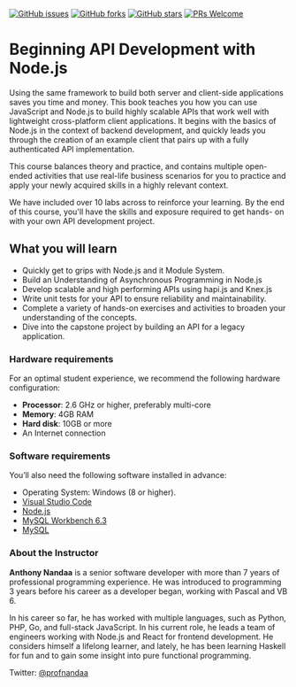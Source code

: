 [![GitHub issues](https://img.shields.io/github/issues/TrainingByPackt/BeginningAPIDevelopmentwithNode.js.svg)](https://github.com/TrainingByPackt/BeginningAPIDevelopmentwithNode.js/issues)
[![GitHub forks](https://img.shields.io/github/forks/TrainingByPackt/BeginningAPIDevelopmentwithNode.js.svg)](https://github.com/TrainingByPackt/BeginningAPIDevelopmentwithNode.js/network)
[![GitHub stars](https://img.shields.io/github/stars/TrainingByPackt/BeginningAPIDevelopmentwithNode.js.svg)](https://github.com/TrainingByPackt/BeginningAPIDevelopmentwithNode.js/stargazers)
[![PRs Welcome](https://img.shields.io/badge/PRs-welcome-brightgreen.svg)](https://github.com/TrainingByPackt/BeginningAPIDevelopmentwithNode.js/pulls)



# Beginning API Development with Node.js

Using the same framework to build both server and client-side applications saves you time and money. This book teaches you how you can use JavaScript and Node.js to build highly scalable APIs that work well with lightweight cross-platform client applications. It begins with the basics of Node.js in the context of backend development, and quickly leads you through the creation of an example client that pairs up with a fully authenticated API implementation.

This course balances theory and practice, and contains multiple open-ended activities that use real-life business scenarios for you to practice and apply your newly acquired skills in a highly relevant context.

We have included over 10 labs across to reinforce your learning. By the end of this course, you'll have the skills and exposure required to get hands- on with your own API development project.

## What you will learn

* Quickly get to grips with Node.js and it  Module System.
* Build an Understanding of Asynchronous Programming in Node.js
* Develop scalable and high performing APIs using hapi.js and Knex.js
* Write unit tests for your API to ensure reliability and maintainability.
* Complete a variety of hands-on exercises and activities to broaden your understanding of the concepts.
* Dive into the capstone project by building an API for a legacy application.

### Hardware requirements

For an optimal student experience, we recommend the following hardware configuration:
* **Processor**: 2.6 GHz or higher, preferably multi-core
* **Memory**: 4GB RAM
* **Hard disk**: 10GB or more
* An Internet connection

### Software requirements
You’ll also need the following software installed in advance:
* Operating System: Windows (8 or higher).
* [Visual Studio Code](https://code.visualstudio.com/)
* [Node.js](https://nodejs.org/en/)
* [MySQL Workbench 6.3](https://www.mysql.com/products/workbench/)
* [MySQL](https://dev.mysql.com/downloads/mysql/)

### About the Instructor

**Anthony Nandaa** is a senior software developer with more than 7 years of professional programming experience. He was introduced to programming 3 years before his career as a developer began, working with Pascal and VB 6.

In his career so far, he has worked with multiple languages, such as Python, PHP, Go, and full-stack JavaScript.
In his current role, he leads a team of engineers working with Node.js and React for frontend development. He considers himself a lifelong learner, and lately, he has been learning Haskell for fun and to gain some insight into pure functional programming.

Twitter: [@profnandaa](http://twitter.com/profnandaa)